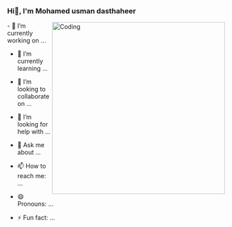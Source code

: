 
### Hi👋, I'm Mohamed usman dasthaheer 

<img align="right" alt="Coding" width="400" src="https://camo.githubusercontent.com/cae12fddd9d6982901d82580bdf321d81fb299141098ca1c2d4891870827bf17/68747470733a2f2f6d69726f2e6d656469756d2e636f6d2f6d61782f313336302f302a37513379765349765f7430696f4a2d5a2e676966">
<p>
- 🔭 I’m currently working on ...
  
- 🌱 I’m currently learning ...
  
- 👯 I’m looking to collaborate on ...
  
- 🤔 I’m looking for help with ...
  
- 💬 Ask me about ...
  
- 📫 How to reach me: ...
  
- 😄 Pronouns: ...
  
- ⚡ Fun fact: ...
  
</p>

